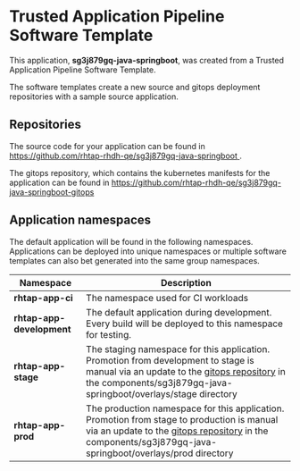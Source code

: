 # Trusted Application Pipeline Software Template

This application, **sg3j879gq-java-springboot**, was created from a Trusted Application Pipeline Software Template.

The software templates create a new source and gitops deployment repositories with a sample source application. 

## Repositories

The source code for your application can be found in [https://github.com/rhtap-rhdh-qe/sg3j879gq-java-springboot ](https://github.com/rhtap-rhdh-qe/sg3j879gq-java-springboot ).
 
The gitops repository, which contains the kubernetes manifests for the application can be found in 
[https://github.com/rhtap-rhdh-qe/sg3j879gq-java-springboot-gitops ](https://github.com/rhtap-rhdh-qe/sg3j879gq-java-springboot-gitops ) 

## Application namespaces 

The default application will be found in the following namespaces. Applications can be deployed into unique namespaces or multiple software templates can also bet generated into the same group namespaces.  

|  Namespace   |  Description   |  
| -------- | -------- |
| **rhtap-app-ci** | The namespace used for CI workloads |
| **rhtap-app-development** | The default application during development. Every build will be deployed to this namespace for testing. |
| **rhtap-app-stage** | The staging namespace for this application. Promotion from development to stage is manual via an update to the [gitops repository](https://github.com/rhtap-rhdh-qe/sg3j879gq-java-springboot-gitops ) in the components/sg3j879gq-java-springboot/overlays/stage directory |
| **rhtap-app-prod** | The production namespace for this application. Promotion from stage to production is manual via an update to the [gitops repository](https://github.com/rhtap-rhdh-qe/sg3j879gq-java-springboot-gitops ) in the components/sg3j879gq-java-springboot/overlays/prod directory |